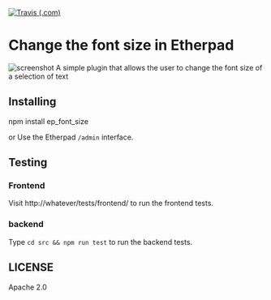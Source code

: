 [![Travis (.com)](https://api.travis-ci.com/ether/ep_font_size.git.svg?branch=develop)](https://travis-ci.com/github/ether/ep_font_size.git)

# Change the font size in Etherpad
![screenshot](https://user-images.githubusercontent.com/220864/97743889-3c337800-1ade-11eb-8f08-5587f63ceab7.png)
A simple plugin that allows the user to change the font size of a selection of text

## Installing
npm install ep_font_size

or Use the Etherpad ``/admin`` interface.

## Testing

### Frontend

Visit http://whatever/tests/frontend/ to run the frontend tests.

### backend

Type ``cd src && npm run test`` to run the backend tests.

## LICENSE
Apache 2.0
